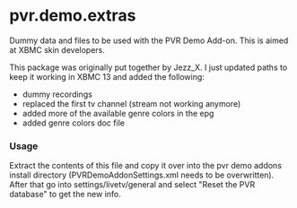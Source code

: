 pvr.demo.extras
===============
Dummy data and files to be used with the PVR Demo Add-on. This is aimed at XBMC skin developers.

This package was originally put together by Jezz_X. I just updated paths to keep it working in XBMC 13 and added the following:

- dummy recordings
- replaced the first tv channel (stream not working anymore)
- added more of the available genre colors in the epg
- added genre colors doc file

### Usage
Extract the contents of this file and copy it over into the pvr demo addons install directory (PVRDemoAddonSettings.xml needs to be overwritten). After that go into settings/livetv/general and select "Reset the PVR database" to get the new info.
